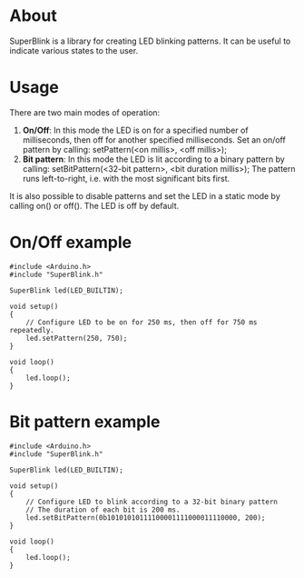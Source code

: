 # About
SuperBlink is a library for creating LED blinking patterns.
It can be useful to indicate various states to the user.

# Usage
There are two main modes of operation:

1. **On/Off**: In this mode the LED is on for a specified number of 
milliseconds, then off for another specified milliseconds. Set an on/off 
pattern by calling:
        setPattern(\<on millis\>, \<off millis\>);
2. **Bit pattern**: In this mode the LED is lit according to a binary pattern
by calling:
        setBitPattern(\<32-bit pattern\>, \<bit duration millis\>);
The pattern runs left-to-right, i.e. with the most significant bits first.


It is also possible to disable patterns and set the LED in a static mode by calling on() or off(). The LED is off by default.


On/Off example
==============
    #include <Arduino.h>
    #include "SuperBlink.h"
    
    SuperBlink led(LED_BUILTIN);
    
    void setup() 
    {
        // Configure LED to be on for 250 ms, then off for 750 ms repeatedly.
        led.setPattern(250, 750);
    }
    
    void loop()
    {
        led.loop();
    }

Bit pattern example
===================
    #include <Arduino.h>
    #include "SuperBlink.h"
    
    SuperBlink led(LED_BUILTIN);
    
    void setup() 
    {
        // Configure LED to blink according to a 32-bit binary pattern
        // The duration of each bit is 200 ms.
        led.setBitPattern(0b10101010111100001111000011110000, 200);
    }
    
    void loop()
    {
        led.loop();
    }
